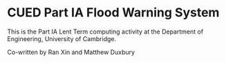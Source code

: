 # CUED Part IA Flood Warning System

This is the Part IA Lent Term computing activity at the Department of
Engineering, University of Cambridge.

Co-written by Ran Xin and Matthew Duxbury

